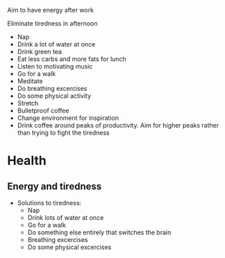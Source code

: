 Aim to have energy after work 

Eliminate tiredness in afternoon
- Nap
- Drink a lot of water at once
- Drink green tea
- Eat less carbs and more fats for lunch 
- Listen to motivating music
- Go for a walk
- Meditate 
- Do breathing excercises 
- Do some physical activity 
- Stretch
- Bulletproof coffee
- Change environment for inspiration
- Drink coffee around peaks of productivity. Aim for higher peaks rather than trying to fight the tiredness

# Health

## Energy and tiredness
- Solutions to tiredness:
    - Nap
    - Drink lots of water at once
    - Go for a walk
    - Do something else entirely that switches the brain
    - Breathing excercises
    - Do some physical excercises 
